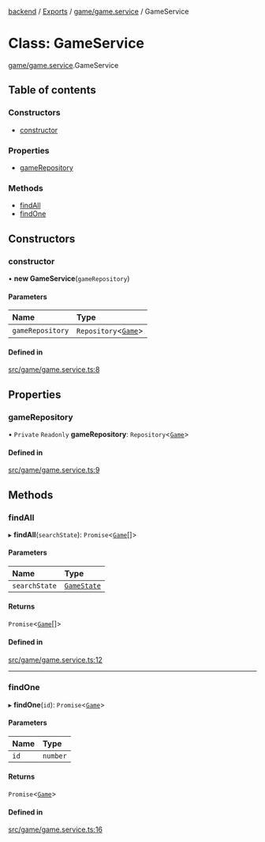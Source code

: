 [backend](../README.md) / [Exports](../modules.md) / [game/game.service](../modules/game_game_service.md) / GameService

# Class: GameService

[game/game.service](../modules/game_game_service.md).GameService

## Table of contents

### Constructors

- [constructor](game_game_service.GameService.md#constructor)

### Properties

- [gameRepository](game_game_service.GameService.md#gamerepository)

### Methods

- [findAll](game_game_service.GameService.md#findall)
- [findOne](game_game_service.GameService.md#findone)

## Constructors

### constructor

• **new GameService**(`gameRepository`)

#### Parameters

| Name | Type |
| :------ | :------ |
| `gameRepository` | `Repository`<[`Game`](game_entities_game_entity.Game.md)\> |

#### Defined in

[src/game/game.service.ts:8](https://github.com/GQDeltex/ft_transcendence/blob/main/backend/src/game/game.service.ts#L8)

## Properties

### gameRepository

• `Private` `Readonly` **gameRepository**: `Repository`<[`Game`](game_entities_game_entity.Game.md)\>

#### Defined in

[src/game/game.service.ts:9](https://github.com/GQDeltex/ft_transcendence/blob/main/backend/src/game/game.service.ts#L9)

## Methods

### findAll

▸ **findAll**(`searchState`): `Promise`<[`Game`](game_entities_game_entity.Game.md)[]\>

#### Parameters

| Name | Type |
| :------ | :------ |
| `searchState` | [`GameState`](../enums/game_entities_game_entity.GameState.md) |

#### Returns

`Promise`<[`Game`](game_entities_game_entity.Game.md)[]\>

#### Defined in

[src/game/game.service.ts:12](https://github.com/GQDeltex/ft_transcendence/blob/main/backend/src/game/game.service.ts#L12)

___

### findOne

▸ **findOne**(`id`): `Promise`<[`Game`](game_entities_game_entity.Game.md)\>

#### Parameters

| Name | Type |
| :------ | :------ |
| `id` | `number` |

#### Returns

`Promise`<[`Game`](game_entities_game_entity.Game.md)\>

#### Defined in

[src/game/game.service.ts:16](https://github.com/GQDeltex/ft_transcendence/blob/main/backend/src/game/game.service.ts#L16)
